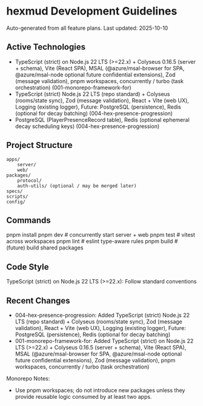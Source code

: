 # hexmud Development Guidelines

Auto-generated from all feature plans. Last updated: 2025-10-10

## Active Technologies
- TypeScript (strict) on Node.js 22 LTS (>=22.x) + Colyseus 0.16.5 (server + schema), Vite (React SPA), MSAL (@azure/msal-browser for SPA, @azure/msal-node optional future confidential extensions), Zod (message validation), pnpm workspaces, concurrently / turbo (task orchestration) (001-monorepo-framework-for)
- TypeScript (strict) Node.js 22 LTS (repo standard) + Colyseus (rooms/state sync), Zod (message validation), React + Vite (web UX), Logging (existing logger), Future: PostgreSQL (persistence), Redis (optional for decay batching) (004-hex-presence-progression)
- PostgreSQL (PlayerPresenceRecord table), Redis (optional ephemeral decay scheduling keys) (004-hex-presence-progression)

## Project Structure
```
apps/
	server/
	web/
packages/
	protocol/
	auth-utils/ (optional / may be merged later)
specs/
scripts/
config/
```

## Commands
pnpm install
pnpm dev            # concurrently start server + web
pnpm test           # vitest across workspaces
pnpm lint           # eslint type-aware rules
pnpm build          # (future) build shared packages

## Code Style
TypeScript (strict) on Node.js 22 LTS (>=22.x): Follow standard conventions

## Recent Changes
- 004-hex-presence-progression: Added TypeScript (strict) Node.js 22 LTS (repo standard) + Colyseus (rooms/state sync), Zod (message validation), React + Vite (web UX), Logging (existing logger), Future: PostgreSQL (persistence), Redis (optional for decay batching)
- 001-monorepo-framework-for: Added TypeScript (strict) on Node.js 22 LTS (>=22.x) + Colyseus 0.16.5 (server + schema), Vite (React SPA), MSAL (@azure/msal-browser for SPA, @azure/msal-node optional future confidential extensions), Zod (message validation), pnpm workspaces, concurrently / turbo (task orchestration)

<!-- MANUAL ADDITIONS START -->
Monorepo Notes:
- Use pnpm workspaces; do not introduce new packages unless they provide reusable logic consumed by at least two apps.
<!-- MANUAL ADDITIONS END -->
